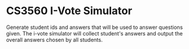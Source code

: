 # CS3560 I-Vote Simulator
Generate student ids and answers that will be used to answer questions given. The i-vote simulator will collect student's answers and output the overall answers chosen by all students.
